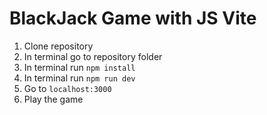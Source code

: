 # BlackJack Game with JS Vite

1. Clone repository
2. In terminal go to repository folder
3. In terminal run ```npm install```
4. In terminal run ```npm run dev```
5. Go to ```localhost:3000```
6. Play the game